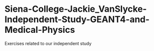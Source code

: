 # Siena-College-Jackie_VanSlycke-Independent-Study-GEANT4-and-Medical-Physics
Exercises related to our independent study
